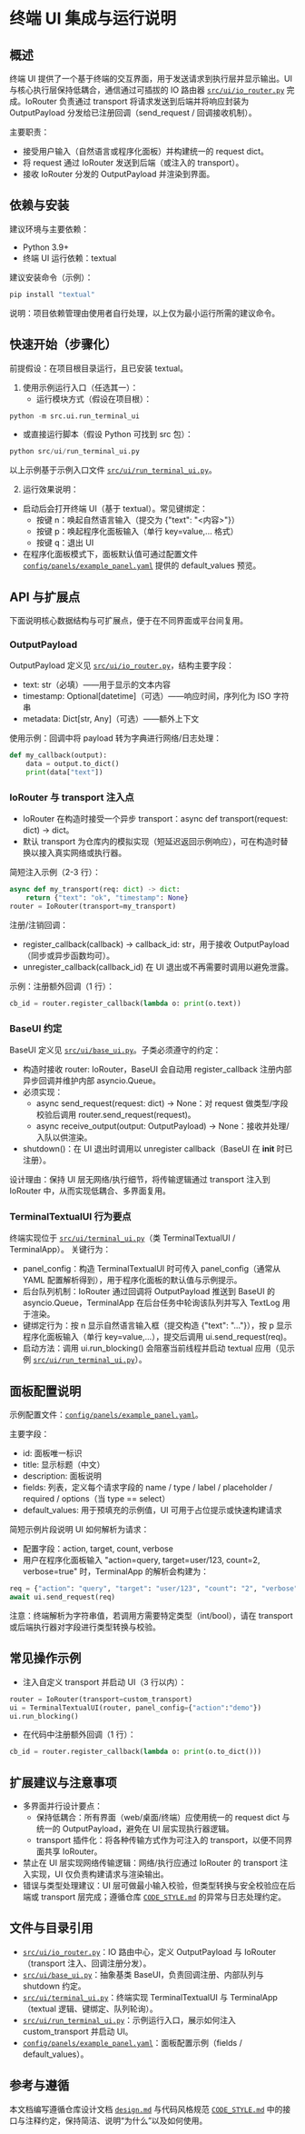 # 终端 UI 集成与运行说明

## 概述
终端 UI 提供了一个基于终端的交互界面，用于发送请求到执行层并显示输出。UI 与核心执行层保持低耦合，通信通过可插拔的 IO 路由器 [`src/ui/io_router.py`](src/ui/io_router.py:1) 完成。IoRouter 负责通过 transport 将请求发送到后端并将响应封装为 OutputPayload 分发给已注册回调（send_request / 回调接收机制）。

主要职责：
- 接受用户输入（自然语言或程序化面板）并构建统一的 request dict。
- 将 request 通过 IoRouter 发送到后端（或注入的 transport）。
- 接收 IoRouter 分发的 OutputPayload 并渲染到界面。

## 依赖与安装
建议环境与主要依赖：
- Python 3.9+
- 终端 UI 运行依赖：textual

建议安装命令（示例）：
```python
pip install "textual"
```
说明：项目依赖管理由使用者自行处理，以上仅为最小运行所需的建议命令。

## 快速开始（步骤化）
前提假设：在项目根目录运行，且已安装 textual。

1. 使用示例运行入口（任选其一）：
   - 运行模块方式（假设在项目根）：
```python
python -m src.ui.run_terminal_ui
```
   - 或直接运行脚本（假设 Python 可找到 src 包）：
```python
python src/ui/run_terminal_ui.py
```
   以上示例基于示例入口文件 [`src/ui/run_terminal_ui.py`](src/ui/run_terminal_ui.py:1)。

2. 运行效果说明：
- 启动后会打开终端 UI（基于 textual）。常见键绑定：
  - 按键 n：唤起自然语言输入（提交为 {"text": "<内容>"}）
  - 按键 p：唤起程序化面板输入（单行 key=value,... 格式）
  - 按键 q：退出 UI
- 在程序化面板模式下，面板默认值可通过配置文件 [`config/panels/example_panel.yaml`](config/panels/example_panel.yaml:1) 提供的 default_values 预览。

## API 与扩展点
下面说明核心数据结构与可扩展点，便于在不同界面或平台间复用。

### OutputPayload
OutputPayload 定义见 [`src/ui/io_router.py`](src/ui/io_router.py:1)，结构主要字段：
- text: str（必填）——用于显示的文本内容
- timestamp: Optional[datetime]（可选）——响应时间，序列化为 ISO 字符串
- metadata: Dict[str, Any]（可选）——额外上下文

使用示例：回调中将 payload 转为字典进行网络/日志处理：
```python
def my_callback(output):
    data = output.to_dict()
    print(data["text"])
```

### IoRouter 与 transport 注入点
- IoRouter 在构造时接受一个异步 transport：async def transport(request: dict) -> dict。
- 默认 transport 为仓库内的模拟实现（短延迟返回示例响应），可在构造时替换以接入真实网络或执行器。

简短注入示例（2-3 行）：
```python
async def my_transport(req: dict) -> dict:
    return {"text": "ok", "timestamp": None}
router = IoRouter(transport=my_transport)
```

注册/注销回调：
- register_callback(callback) -> callback_id: str，用于接收 OutputPayload（同步或异步函数均可）。
- unregister_callback(callback_id) 在 UI 退出或不再需要时调用以避免泄露。

示例：注册额外回调（1 行）：
```python
cb_id = router.register_callback(lambda o: print(o.text))
```

### BaseUI 约定
BaseUI 定义见 [`src/ui/base_ui.py`](src/ui/base_ui.py:1)。子类必须遵守的约定：
- 构造时接收 router: IoRouter，BaseUI 会自动用 register_callback 注册内部异步回调并维护内部 asyncio.Queue。
- 必须实现：
  - async send_request(request: dict) -> None：对 request 做类型/字段校验后调用 router.send_request(request)。
  - async receive_output(output: OutputPayload) -> None：接收并处理/入队以供渲染。
- shutdown()：在 UI 退出时调用以 unregister callback（BaseUI 在 __init__ 时已注册）。

设计理由：保持 UI 层无网络/执行细节，将传输逻辑通过 transport 注入到 IoRouter 中，从而实现低耦合、多界面复用。

### TerminalTextualUI 行为要点
终端实现位于 [`src/ui/terminal_ui.py`](src/ui/terminal_ui.py:1)（类 TerminalTextualUI / TerminalApp）。
关键行为：
- panel_config：构造 TerminalTextualUI 时可传入 panel_config（通常从 YAML 配置解析得到），用于程序化面板的默认值与示例提示。
- 后台队列机制：IoRouter 通过回调将 OutputPayload 推送到 BaseUI 的 asyncio.Queue，TerminalApp 在后台任务中轮询该队列并写入 TextLog 用于渲染。
- 键绑定行为：按 n 显示自然语言输入框（提交构造 {"text": "..."}），按 p 显示程序化面板输入（单行 key=value,...），提交后调用 ui.send_request(req)。
- 启动方法：调用 ui.run_blocking() 会阻塞当前线程并启动 textual 应用（见示例 [`src/ui/run_terminal_ui.py`](src/ui/run_terminal_ui.py:1)）。

## 面板配置说明
示例配置文件：[`config/panels/example_panel.yaml`](config/panels/example_panel.yaml:1)。

主要字段：
- id: 面板唯一标识
- title: 显示标题（中文）
- description: 面板说明
- fields: 列表，定义每个请求字段的 name / type / label / placeholder / required / options（当 type == select）
- default_values: 用于预填充的示例值，UI 可用于占位提示或快速构建请求

简短示例片段说明 UI 如何解析为请求：
- 配置字段：action, target, count, verbose
- 用户在程序化面板输入 "action=query, target=user/123, count=2, verbose=true" 时，TerminalApp 的解析会构建为：
```python
req = {"action": "query", "target": "user/123", "count": "2", "verbose": "true"}
await ui.send_request(req)
```
注意：终端解析为字符串值，若调用方需要特定类型（int/bool），请在 transport 或后端执行器对字段进行类型转换与校验。

## 常见操作示例
- 注入自定义 transport 并启动 UI（3 行以内）：
```python
router = IoRouter(transport=custom_transport)
ui = TerminalTextualUI(router, panel_config={"action":"demo"})
ui.run_blocking()
```
- 在代码中注册额外回调（1 行）：
```python
cb_id = router.register_callback(lambda o: print(o.to_dict()))
```

## 扩展建议与注意事项
- 多界面并行设计要点：
  - 保持低耦合：所有界面（web/桌面/终端）应使用统一的 request dict 与统一的 OutputPayload，避免在 UI 层实现执行器逻辑。
  - transport 插件化：将各种传输方式作为可注入的 transport，以便不同界面共享 IoRouter。
- 禁止在 UI 层实现网络传输逻辑：网络/执行应通过 IoRouter 的 transport 注入实现，UI 仅负责构建请求与渲染输出。
- 错误与类型处理建议：UI 层可做最小输入校验，但类型转换与安全校验应在后端或 transport 层完成；遵循仓库 [`CODE_STYLE.md`](CODE_STYLE.md:1) 的异常与日志处理约定。

## 文件与目录引用
- [`src/ui/io_router.py`](src/ui/io_router.py:1)：IO 路由中心，定义 OutputPayload 与 IoRouter（transport 注入、回调注册分发）。
- [`src/ui/base_ui.py`](src/ui/base_ui.py:1)：抽象基类 BaseUI，负责回调注册、内部队列与 shutdown 约定。
- [`src/ui/terminal_ui.py`](src/ui/terminal_ui.py:1)：终端实现 TerminalTextualUI 与 TerminalApp（textual 逻辑、键绑定、队列轮询）。
- [`src/ui/run_terminal_ui.py`](src/ui/run_terminal_ui.py:1)：示例运行入口，展示如何注入 custom_transport 并启动 UI。
- [`config/panels/example_panel.yaml`](config/panels/example_panel.yaml:1)：面板配置示例（fields / default_values）。

## 参考与遵循
本文档编写遵循仓库设计文档 [`design.md`](design.md:1) 与代码风格规范 [`CODE_STYLE.md`](CODE_STYLE.md:1) 中的接口与注释约定，保持简洁、说明“为什么”以及如何使用。